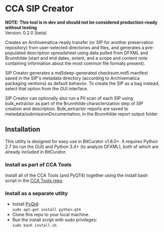 # CCA SIP Creator

**NOTE: This tool is in dev and should not be considered production-ready without testing**  
Version: 0.2.0 (beta)

Creates an Archivematica-ready transfer (or SIP for another preservation repository) from user-selected directories and files, and generates a pre-populated description spreadsheet using data pulled from DFXML and Brunnhilde (start and end dates, extent, and a scope and content note containing information about the most common file formats present).  

SIP Creator generates a md5deep-generated checksum.md5 manifest saved in the SIP's metadata directory (according to Archivematica packaging ventions) as default behavior. To create the SIP as a bag instead, select that option from the GUI interface.  

SIP Creator can optionally also run a PII scan of each SIP using bulk_extractor as part of the Brunnhilde characterization step of SIP creation and description. Bulk_extractor reports are saved to metadata/submissionDocumentation, in the Brunnhilde report output folder.  

## Installation

This utility is designed for easy use in BitCurator v1.8.0+. It requires Python 2.7 (to run the GUI) and Python 3.4+ (to analyze DFXML), both of which are already included in BitCurator.  

### Install as part of CCA Tools  

Install all of the CCA Tools (and PyQT4) together using the install bash script in the [CCA Tools repo](https://github.com/timothyryanwalsh/cca-tools).  

### Install as a separate utlity
* Install [PyQt4](https://www.riverbankcomputing.com/software/pyqt/download):  
`sudo apt-get install python-qt4`  
* Clone this repo to your local machine.  
* Run the install script with sudo privileges:  
`sudo bash install.sh`  
